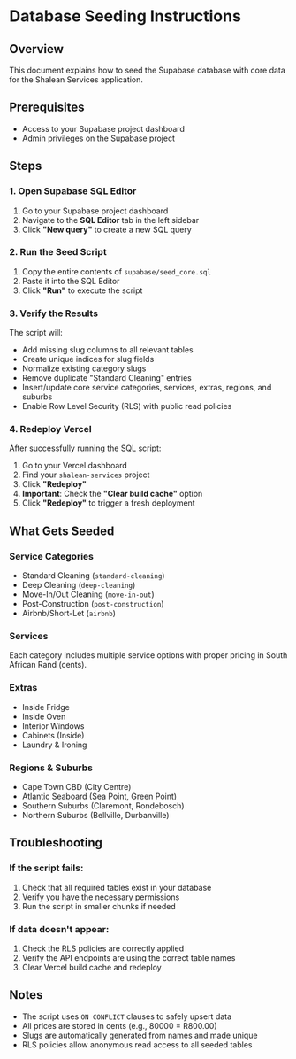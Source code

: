# Database Seeding Instructions

## Overview
This document explains how to seed the Supabase database with core data for the Shalean Services application.

## Prerequisites
- Access to your Supabase project dashboard
- Admin privileges on the Supabase project

## Steps

### 1. Open Supabase SQL Editor
1. Go to your Supabase project dashboard
2. Navigate to the **SQL Editor** tab in the left sidebar
3. Click **"New query"** to create a new SQL query

### 2. Run the Seed Script
1. Copy the entire contents of `supabase/seed_core.sql`
2. Paste it into the SQL Editor
3. Click **"Run"** to execute the script

### 3. Verify the Results
The script will:
- Add missing slug columns to all relevant tables
- Create unique indices for slug fields
- Normalize existing category slugs
- Remove duplicate "Standard Cleaning" entries
- Insert/update core service categories, services, extras, regions, and suburbs
- Enable Row Level Security (RLS) with public read policies

### 4. Redeploy Vercel
After successfully running the SQL script:
1. Go to your Vercel dashboard
2. Find your `shalean-services` project
3. Click **"Redeploy"**
4. **Important**: Check the **"Clear build cache"** option
5. Click **"Redeploy"** to trigger a fresh deployment

## What Gets Seeded

### Service Categories
- Standard Cleaning (`standard-cleaning`)
- Deep Cleaning (`deep-cleaning`)
- Move-In/Out Cleaning (`move-in-out`)
- Post-Construction (`post-construction`)
- Airbnb/Short-Let (`airbnb`)

### Services
Each category includes multiple service options with proper pricing in South African Rand (cents).

### Extras
- Inside Fridge
- Inside Oven
- Interior Windows
- Cabinets (Inside)
- Laundry & Ironing

### Regions & Suburbs
- Cape Town CBD (City Centre)
- Atlantic Seaboard (Sea Point, Green Point)
- Southern Suburbs (Claremont, Rondebosch)
- Northern Suburbs (Bellville, Durbanville)

## Troubleshooting

### If the script fails:
1. Check that all required tables exist in your database
2. Verify you have the necessary permissions
3. Run the script in smaller chunks if needed

### If data doesn't appear:
1. Check the RLS policies are correctly applied
2. Verify the API endpoints are using the correct table names
3. Clear Vercel build cache and redeploy

## Notes
- The script uses `ON CONFLICT` clauses to safely upsert data
- All prices are stored in cents (e.g., 80000 = R800.00)
- Slugs are automatically generated from names and made unique
- RLS policies allow anonymous read access to all seeded tables
